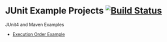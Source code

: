 # JUnit Example Projects [![Build Status](https://travis-ci.org/dtoms/junit-examples.png?branch=master)](https://travis-ci.org/dtoms/junit-examples)
JUnit4 and Maven Examples  
  
* [Execution Order Example](junit-execution-order)
